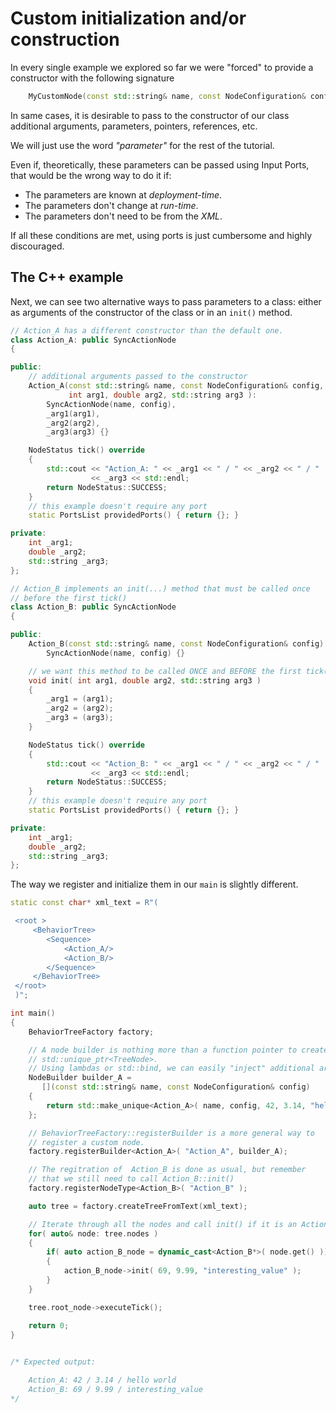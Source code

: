 # Custom initialization and/or construction

In every single example we explored so far we were "forced" to provide a
constructor with the following signature

```C++
    MyCustomNode(const std::string& name, const NodeConfiguration& config);

```

In same cases, it is desirable to pass to the constructor of our class 
additional arguments, parameters, pointers, references, etc.

We will just use the word _"parameter"_ for the rest of the tutorial.

Even if, theoretically, these parameters can be passed using Input Ports, 
that would be the wrong way to do it if:

- The parameters are known at _deployment-time_.
- The parameters don't change at _run-time_.
- The parameters don't need to be from the _XML_.

If all these conditions are met, using ports is just cumbersome and highly discouraged.

## The C++ example

Next, we can see two alternative ways to pass parameters to a class: 
either as arguments of the constructor of the class or in an `init()` method.

```C++
// Action_A has a different constructor than the default one.
class Action_A: public SyncActionNode
{

public:
    // additional arguments passed to the constructor
    Action_A(const std::string& name, const NodeConfiguration& config,
             int arg1, double arg2, std::string arg3 ):
        SyncActionNode(name, config),
        _arg1(arg1),
        _arg2(arg2),
        _arg3(arg3) {}

    NodeStatus tick() override
    {
        std::cout << "Action_A: " << _arg1 << " / " << _arg2 << " / " 
                  << _arg3 << std::endl;
        return NodeStatus::SUCCESS;
    }
    // this example doesn't require any port
    static PortsList providedPorts() { return {}; }

private:
    int _arg1;
    double _arg2;
    std::string _arg3;
};

// Action_B implements an init(...) method that must be called once
// before the first tick()
class Action_B: public SyncActionNode
{

public:
    Action_B(const std::string& name, const NodeConfiguration& config):
        SyncActionNode(name, config) {}

    // we want this method to be called ONCE and BEFORE the first tick()
    void init( int arg1, double arg2, std::string arg3 )
    {
        _arg1 = (arg1);
        _arg2 = (arg2);
        _arg3 = (arg3);
    }

    NodeStatus tick() override
    {
        std::cout << "Action_B: " << _arg1 << " / " << _arg2 << " / " 
                  << _arg3 << std::endl;
        return NodeStatus::SUCCESS;
    }
    // this example doesn't require any port
    static PortsList providedPorts() { return {}; }

private:
    int _arg1;
    double _arg2;
    std::string _arg3;
};
```

The way we register and initialize them in our `main` is slightly different.


```C++
static const char* xml_text = R"(

 <root >
     <BehaviorTree>
        <Sequence>
            <Action_A/>
            <Action_B/>
        </Sequence>
     </BehaviorTree>
 </root>
 )";

int main()
{
    BehaviorTreeFactory factory;

    // A node builder is nothing more than a function pointer to create a 
    // std::unique_ptr<TreeNode>.
    // Using lambdas or std::bind, we can easily "inject" additional arguments.
    NodeBuilder builder_A = 
       [](const std::string& name, const NodeConfiguration& config)
    {
        return std::make_unique<Action_A>( name, config, 42, 3.14, "hello world" );
    };

    // BehaviorTreeFactory::registerBuilder is a more general way to
    // register a custom node. 
    factory.registerBuilder<Action_A>( "Action_A", builder_A);

    // The regitration of  Action_B is done as usual, but remember 
    // that we still need to call Action_B::init()
    factory.registerNodeType<Action_B>( "Action_B" );

    auto tree = factory.createTreeFromText(xml_text);

    // Iterate through all the nodes and call init() if it is an Action_B
    for( auto& node: tree.nodes )
    {
        if( auto action_B_node = dynamic_cast<Action_B*>( node.get() ))
        {
            action_B_node->init( 69, 9.99, "interesting_value" );
        }
    }

    tree.root_node->executeTick();

    return 0;
}

   
/* Expected output:

    Action_A: 42 / 3.14 / hello world
    Action_B: 69 / 9.99 / interesting_value
*/

```





